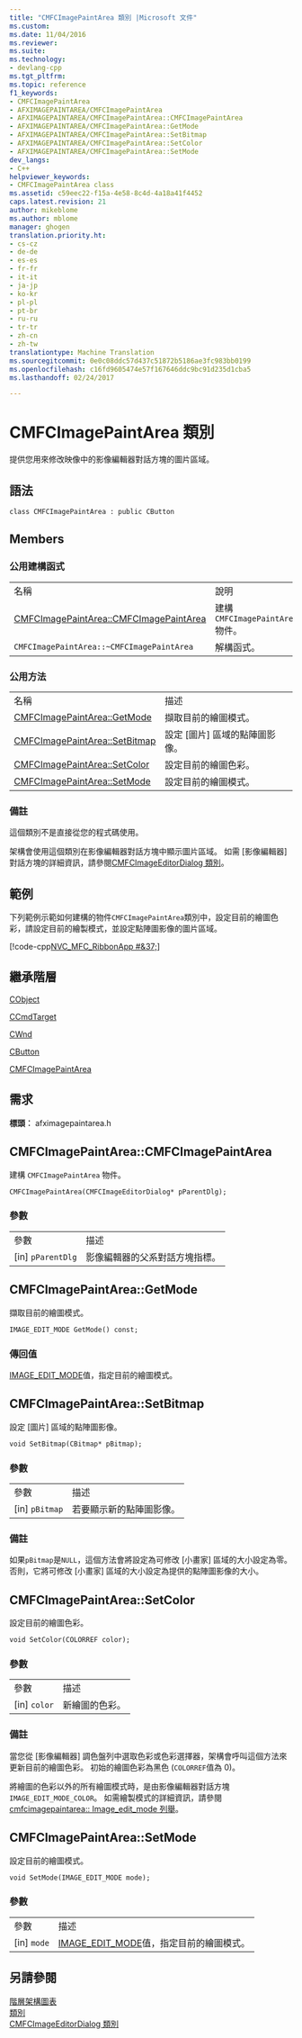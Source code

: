 ```yaml
---
title: "CMFCImagePaintArea 類別 |Microsoft 文件"
ms.custom: 
ms.date: 11/04/2016
ms.reviewer: 
ms.suite: 
ms.technology:
- devlang-cpp
ms.tgt_pltfrm: 
ms.topic: reference
f1_keywords:
- CMFCImagePaintArea
- AFXIMAGEPAINTAREA/CMFCImagePaintArea
- AFXIMAGEPAINTAREA/CMFCImagePaintArea::CMFCImagePaintArea
- AFXIMAGEPAINTAREA/CMFCImagePaintArea::GetMode
- AFXIMAGEPAINTAREA/CMFCImagePaintArea::SetBitmap
- AFXIMAGEPAINTAREA/CMFCImagePaintArea::SetColor
- AFXIMAGEPAINTAREA/CMFCImagePaintArea::SetMode
dev_langs:
- C++
helpviewer_keywords:
- CMFCImagePaintArea class
ms.assetid: c59eec22-f15a-4e58-8c4d-4a18a41f4452
caps.latest.revision: 21
author: mikeblome
ms.author: mblome
manager: ghogen
translation.priority.ht:
- cs-cz
- de-de
- es-es
- fr-fr
- it-it
- ja-jp
- ko-kr
- pl-pl
- pt-br
- ru-ru
- tr-tr
- zh-cn
- zh-tw
translationtype: Machine Translation
ms.sourcegitcommit: 0e0c08ddc57d437c51872b5186ae3fc983bb0199
ms.openlocfilehash: c16fd9605474e57f167646ddc9bc91d235d1cba5
ms.lasthandoff: 02/24/2017

---
```

# <a name="cmfcimagepaintarea-class"></a>CMFCImagePaintArea 類別
提供您用來修改映像中的影像編輯器對話方塊的圖片區域。  
  
## <a name="syntax"></a>語法  
  
```  
class CMFCImagePaintArea : public CButton  
```  
  
## <a name="members"></a>Members  
  
### <a name="public-constructors"></a>公用建構函式  
  
|||  
|-|-|  
|名稱|說明|  
|[CMFCImagePaintArea::CMFCImagePaintArea](#cmfcimagepaintarea)|建構 `CMFCImagePaintArea` 物件。|  
|`CMFCImagePaintArea::~CMFCImagePaintArea`|解構函式。|  
  
### <a name="public-methods"></a>公用方法  
  
|||  
|-|-|  
|名稱|描述|  
|[CMFCImagePaintArea::GetMode](#getmode)|擷取目前的繪圖模式。|  
|[CMFCImagePaintArea::SetBitmap](#setbitmap)|設定 [圖片] 區域的點陣圖影像。|  
|[CMFCImagePaintArea::SetColor](#setcolor)|設定目前的繪圖色彩。|  
|[CMFCImagePaintArea::SetMode](#setmode)|設定目前的繪圖模式。|  
  
### <a name="remarks"></a>備註  
 這個類別不是直接從您的程式碼使用。  
  
 架構會使用這個類別在影像編輯器對話方塊中顯示圖片區域。 如需 [影像編輯器] 對話方塊的詳細資訊，請參閱[CMFCImageEditorDialog 類別](../../mfc/reference/cmfcimageeditordialog-class.md)。  
  
## <a name="example"></a>範例  
 下列範例示範如何建構的物件`CMFCImagePaintArea`類別中，設定目前的繪圖色彩，請設定目前的繪製模式，並設定點陣圖影像的圖片區域。  
  
 [!code-cpp[NVC_MFC_RibbonApp #&37;](../../mfc/reference/codesnippet/cpp/cmfcimagepaintarea-class_1.cpp)]  
  
## <a name="inheritance-hierarchy"></a>繼承階層  
 [CObject](../../mfc/reference/cobject-class.md)  
  
 [CCmdTarget](../../mfc/reference/ccmdtarget-class.md)  
  
 [CWnd](../../mfc/reference/cwnd-class.md)  
  
 [CButton](../../mfc/reference/cbutton-class.md)  
  
 [CMFCImagePaintArea](../../mfc/reference/cmfcimagepaintarea-class.md)  
  
## <a name="requirements"></a>需求  
 **標頭︰** afximagepaintarea.h  
  
##  <a name="cmfcimagepaintarea"></a>CMFCImagePaintArea::CMFCImagePaintArea  
 建構 `CMFCImagePaintArea` 物件。  
  
```  
CMFCImagePaintArea(CMFCImageEditorDialog* pParentDlg);
```  
  
### <a name="parameters"></a>參數  
  
|||  
|-|-|  
|參數|描述|  
|[in] `pParentDlg`|影像編輯器的父系對話方塊指標。|  
  
##  <a name="getmode"></a>CMFCImagePaintArea::GetMode  
 擷取目前的繪圖模式。  
  
```  
IMAGE_EDIT_MODE GetMode() const;  
```  
  
### <a name="return-value"></a>傳回值  
 [IMAGE_EDIT_MODE](cmfcimagepaintarea-image-edit-mode-enumeration.md)值，指定目前的繪圖模式。  
  
##  <a name="setbitmap"></a>CMFCImagePaintArea::SetBitmap  
 設定 [圖片] 區域的點陣圖影像。  
  
```  
void SetBitmap(CBitmap* pBitmap);
```  
  
### <a name="parameters"></a>參數  
  
|||  
|-|-|  
|參數|描述|  
|[in] `pBitmap`|若要顯示新的點陣圖影像。|  
  
### <a name="remarks"></a>備註  
 如果`pBitmap`是`NULL`，這個方法會將設定為可修改 [小畫家] 區域的大小設定為零。 否則，它將可修改 [小畫家] 區域的大小設定為提供的點陣圖影像的大小。  
  
##  <a name="setcolor"></a>CMFCImagePaintArea::SetColor  
 設定目前的繪圖色彩。  
  
```  
void SetColor(COLORREF color);
```  
  
### <a name="parameters"></a>參數  
  
|||  
|-|-|  
|參數|描述|  
|[in] `color`|新繪圖的色彩。|  
  
### <a name="remarks"></a>備註  
 當您從 [影像編輯器] 調色盤列中選取色彩或色彩選擇器，架構會呼叫這個方法來更新目前的繪圖色彩。 初始的繪圖色彩為黑色 (`COLORREF`值為 0)。  
  
 將繪圖的色彩以外的所有繪圖模式時，是由影像編輯器對話方塊`IMAGE_EDIT_MODE_COLOR`。 如需繪製模式的詳細資訊，請參閱[cmfcimagepaintarea:: Image_edit_mode 列舉](cmfcimagepaintarea-image-edit-mode-enumeration.md)。  
  
##  <a name="setmode"></a>CMFCImagePaintArea::SetMode  
 設定目前的繪圖模式。  
  
```  
void SetMode(IMAGE_EDIT_MODE mode);
```  
  
### <a name="parameters"></a>參數  
  
|||  
|-|-|  
|參數|描述|  
|[in] `mode`|[IMAGE_EDIT_MODE](cmfcimagepaintarea-image-edit-mode-enumeration.md)值，指定目前的繪圖模式。|  
  
## <a name="see-also"></a>另請參閱  
 [階層架構圖表](../../mfc/hierarchy-chart.md)   
 [類別](../../mfc/reference/mfc-classes.md)   
 [CMFCImageEditorDialog 類別](../../mfc/reference/cmfcimageeditordialog-class.md)

